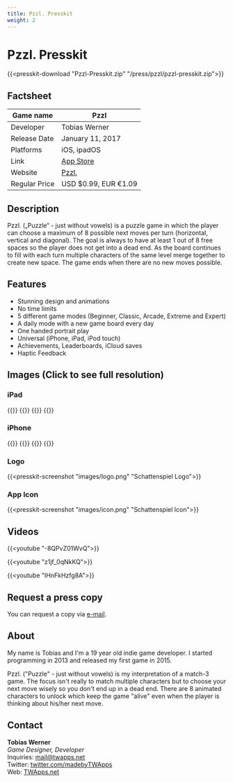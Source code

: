 ```yaml
---
title: Pzzl. Presskit
weight: 2
---
```


# Pzzl. Presskit

{{<presskit-download "Pzzl-Presskit.zip" "/press/pzzl/pzzl-presskit.zip">}}

## Factsheet

| Game name    | Pzzl |
| -------- | ------- |
| Developer  | Tobias Werner    |
| Release Date | January 11, 2017     |
| Platforms    | iOS, ipadOS    |
| Link | [App Store](https://itunes.apple.com/us/app/pzzl./id1042403293) |
| Website | [Pzzl.](https://www.twapps.net/game/pzzl/) |
| Regular Price | USD $0.99, EUR €1.09 |

## Description

Pzzl. („Puzzle“ - just without vowels) is a puzzle game in which the player can choose a maximum of 8 possible next moves per turn (horizontal, vertical and diagonal). The goal is always to have at least 1 out of 8 free spaces so the player does not get into a dead end. As the board continues to fill with each turn multiple characters of the same level merge together to create new space. The game ends when there are no new moves possible.

## Features

- Stunning design and animations
- No time limits
- 5 different game modes (Beginner, Classic, Arcade, Extreme and Expert)
- A daily mode with a new game board every day
- One handed portrait play
- Universal (iPhone, iPad, iPod touch)
- Achievements, Leaderboards, iCloud saves
- Haptic Feedback


## Images (Click to see full resolution)

### iPad

<div class="row">
{{<presskit-screenshot "images/ipad_1.png" "iPad Screenshot 1">}}
{{<presskit-screenshot "images/ipad_2.png" "iPad Screenshot 2">}}
{{<presskit-screenshot "images/ipad_3.png" "iPad Screenshot 3">}}
{{<presskit-screenshot "images/ipad_4.png" "iPad Screenshot 4">}}
</div>

### iPhone

<div class="row">
{{<presskit-screenshot "images/iphone_1.png" "iPhone Screenshot 1">}}
{{<presskit-screenshot "images/iphone_2.png" "iPhone Screenshot 2">}}
{{<presskit-screenshot "images/iphone_3.png" "iPhone Screenshot 3">}}
{{<presskit-screenshot "images/iphone_4.png" "iPhone Screenshot 4">}}
</div>

### Logo

{{<presskit-screenshot "images/logo.png" "Schattenspiel Logo">}}

### App Icon

{{<presskit-screenshot "images/icon.png" "Schattenspiel Icon">}}

## Videos

{{<youtube "-8QPvZ01WvQ">}}

{{<youtube "z1jf_0qNkKQ">}}

{{<youtube "IHnFkHzfg8A">}}

## Request a press copy

You can request a copy via [e-mail](mailto:mail@twapps.net).

## About

My name is Tobias and I'm a 19 year old indie game developer. I started programming in 2013 and released my first game in 2015.

Pzzl. ("Puzzle" - just without vowels) is my interpretation of a match-3 game. The focus isn't really to match multiple characters but to choose your next move wisely so you don't end up in a dead end. There are 8 animated characters to unlock which keep the game "alive" even when the player is thinking about his/her next move.

## Contact

**Tobias Werner**  
*Game Designer, Developer*  
Inquiries: [mail@twapps.net](mailto:mail@twapps.net)  
Twitter: [twitter.com/madebyTWApps](https://twitter.com/madebyTWApps)  
Web: [TWApps.net](https://www.twapps.net/)
